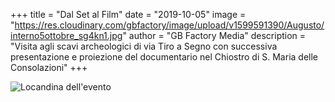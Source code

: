 +++
title = "Dal Set al Film"
date = "2019-10-05"
image = "https://res.cloudinary.com/gbfactory/image/upload/v1599591390/Augusto/interno5ottobre_sg4kn1.jpg"
author = "GB Factory Media"
description = "Visita agli scavi archeologici di via Tiro a Segno con successiva presentazione e proiezione del documentario nel Chiostro di S. Maria delle Consolazioni"
+++

![Locandina dell'evento](https://res.cloudinary.com/gbfactory/image/upload/v1599591592/Augusto/locandina_v7_compressed_wkmzxx.jpg)